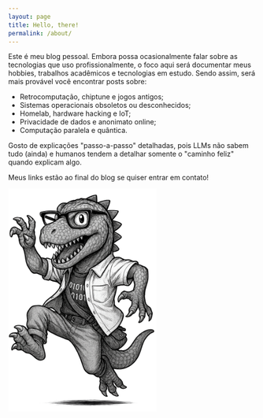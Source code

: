 ```yaml
---
layout: page
title: Hello, there!
permalink: /about/
---
```


Este é meu blog pessoal. Embora possa ocasionalmente falar sobre as tecnologias que uso profissionalmente, o foco aqui será documentar meus hobbies, trabalhos acadêmicos e tecnologias em estudo. Sendo assim, será mais provável você encontrar posts sobre:

- Retrocomputação, chiptune e jogos antigos;
- Sistemas operacionais obsoletos ou desconhecidos;
- Homelab, hardware hacking e IoT;
- Privacidade de dados e anonimato online;
- Computação paralela e quântica.

Gosto de explicações "passo-a-passo" detalhadas, pois LLMs não sabem tudo (ainda) e humanos tendem a detalhar somente o "caminho feliz" quando explicam algo.

Meus links estão ao final do blog se quiser entrar em contato!

<img src="/images/tieresaurus03.png" width="60%" height="60%">